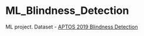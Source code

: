 # ML_Blindness_Detection
ML project. Dataset - [APTOS 2019 Blindness Detection](https://www.kaggle.com/competitions/aptos2019-blindness-detection/data)
